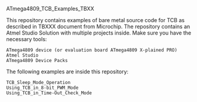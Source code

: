 ATmega4809_TCB_Examples_TBXX

This repository contains examples of bare metal source code for TCB as described in TBXXX document from Microchip. The repository contains an Atmel Studio Solution with multiple projects inside. Make sure you have the necessary tools:

    ATmega4809 device (or evaluation board ATmega4809 X-plained PRO)
    Atmel Studio
    ATmega4809 Device Packs

The following examples are inside this repository:

    TCB_Sleep_Mode_Operation
	Using_TCB_in_8-bit_PWM_Mode
	Using_TCB_in_Time-Out_Check_Mode
